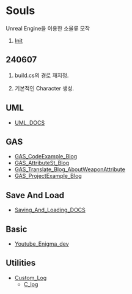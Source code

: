 # Souls

Unreal Engine을 이용한 소울류 모작

1. [Init](#240607)


## 240607

1. build.cs의 경로 재지정.

2. 기본적인 Character 생성.

## UML
- [UML_DOCS](https://www.uml-diagrams.org/class.html)

## GAS
- [GAS_CodeExample_Blog](https://velog.io/@groot616/3.-Attributes)
- [GAS_AttributeSt_Blog](https://unialgames.tistory.com/entry/UnrealEngineGamePlayAbilitySystemChapter2)
- [GAS_Translate_Blog_AboutWeaponAttribute](https://kkadalg.tistory.com/29)
- [GAS_ProjectExample_Blog](https://hvvan.tistory.com/362)

## Save And Load
- [Saving_And_Loading_DOCS](https://dev.epicgames.com/documentation/en-us/unreal-engine/saving-and-loading-your-game-in-unreal-engine)

## Basic
- [Youtube_Enigma_dev](https://www.youtube.com/@enigma_dev/playlists)

## Utilities
- [Custom_Log](https://hyo-ue4study.tistory.com/382)
    - [C_log](https://yesarang.tistory.com/74)